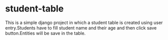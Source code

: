 # student-table
This is a simple django project in which a student table is created using user entry.Students have to fill student name and their age and then click save button.Entities will be save in the table.
